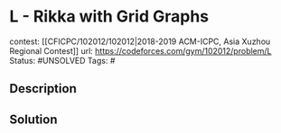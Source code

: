 # L - Rikka with Grid Graphs

contest: [[CFICPC/102012/102012|2018-2019 ACM-ICPC, Asia Xuzhou Regional Contest]]
url: https://codeforces.com/gym/102012/problem/L
Status: #UNSOLVED
Tags: #

## Description

## Solution

